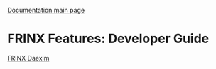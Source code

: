 [Documentation main page](https://frinxio.github.io/Frinx-docs/)  
# FRINX Features: Developer Guide

[FRINX Daexim](FRINX_Features_Developer_Guide/daexim.md)  
